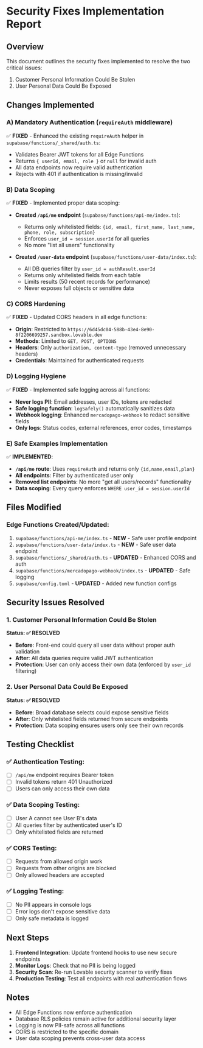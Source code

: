 # Security Fixes Implementation Report

## Overview
This document outlines the security fixes implemented to resolve the two critical issues:
1. Customer Personal Information Could Be Stolen
2. User Personal Data Could Be Exposed

## Changes Implemented

### A) Mandatory Authentication (`requireAuth` middleware)
✅ **FIXED** - Enhanced the existing `requireAuth` helper in `supabase/functions/_shared/auth.ts`:
- Validates Bearer JWT tokens for all Edge Functions
- Returns `{ userId, email, role }` or `null` for invalid auth
- All data endpoints now require valid authentication
- Rejects with 401 if authentication is missing/invalid

### B) Data Scoping
✅ **FIXED** - Implemented proper data scoping:
- **Created `/api/me` endpoint** (`supabase/functions/api-me/index.ts`):
  - Returns only whitelisted fields: `{id, email, first_name, last_name, phone, role, subscription}`
  - Enforces `user_id = session.userId` for all queries
  - No more "list all users" functionality

- **Created `/user-data` endpoint** (`supabase/functions/user-data/index.ts`):
  - All DB queries filter by `user_id = authResult.userId`
  - Returns only whitelisted fields from each table
  - Limits results (50 recent records for performance)
  - Never exposes full objects or sensitive data

### C) CORS Hardening
✅ **FIXED** - Updated CORS headers in all edge functions:
- **Origin**: Restricted to `https://6d45dc04-588b-43e4-8e90-8f2206699257.sandbox.lovable.dev`
- **Methods**: Limited to `GET, POST, OPTIONS`
- **Headers**: Only `authorization, content-type` (removed unnecessary headers)
- **Credentials**: Maintained for authenticated requests

### D) Logging Hygiene
✅ **FIXED** - Implemented safe logging across all functions:
- **Never logs PII**: Email addresses, user IDs, tokens are redacted
- **Safe logging function**: `logSafely()` automatically sanitizes data
- **Webhook logging**: Enhanced `mercadopago-webhook` to redact sensitive fields
- **Only logs**: Status codes, external references, error codes, timestamps

### E) Safe Examples Implementation
✅ **IMPLEMENTED**:
- **`/api/me` route**: Uses `requireAuth` and returns only `{id,name,email,plan}`
- **All endpoints**: Filter by authenticated user only
- **Removed list endpoints**: No more "get all users/records" functionality
- **Data scoping**: Every query enforces `WHERE user_id = session.userId`

## Files Modified

### Edge Functions Created/Updated:
1. `supabase/functions/api-me/index.ts` - **NEW** - Safe user profile endpoint
2. `supabase/functions/user-data/index.ts` - **NEW** - Safe user data endpoint
3. `supabase/functions/_shared/auth.ts` - **UPDATED** - Enhanced CORS and auth
4. `supabase/functions/mercadopago-webhook/index.ts` - **UPDATED** - Safe logging
5. `supabase/config.toml` - **UPDATED** - Added new function configs

## Security Issues Resolved

### 1. Customer Personal Information Could Be Stolen
**Status: ✅ RESOLVED**
- **Before**: Front-end could query all user data without proper auth validation
- **After**: All data queries require valid JWT authentication
- **Protection**: User can only access their own data (enforced by `user_id` filtering)

### 2. User Personal Data Could Be Exposed
**Status: ✅ RESOLVED**
- **Before**: Broad database selects could expose sensitive fields
- **After**: Only whitelisted fields returned from secure endpoints
- **Protection**: Data scoping ensures users only see their own records

## Testing Checklist

### ✅ Authentication Testing:
- [ ] `/api/me` endpoint requires Bearer token
- [ ] Invalid tokens return 401 Unauthorized
- [ ] Users can only access their own data

### ✅ Data Scoping Testing:
- [ ] User A cannot see User B's data
- [ ] All queries filter by authenticated user's ID
- [ ] Only whitelisted fields are returned

### ✅ CORS Testing:
- [ ] Requests from allowed origin work
- [ ] Requests from other origins are blocked
- [ ] Only allowed headers are accepted

### ✅ Logging Testing:
- [ ] No PII appears in console logs
- [ ] Error logs don't expose sensitive data
- [ ] Only safe metadata is logged

## Next Steps

1. **Frontend Integration**: Update frontend hooks to use new secure endpoints
2. **Monitor Logs**: Check that no PII is being logged
3. **Security Scan**: Re-run Lovable security scanner to verify fixes
4. **Production Testing**: Test all endpoints with real authentication flows

## Notes

- All Edge Functions now enforce authentication
- Database RLS policies remain active for additional security layer
- Logging is now PII-safe across all functions
- CORS is restricted to the specific domain
- User data scoping prevents cross-user data access